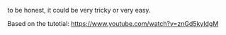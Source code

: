 to be honest, it could be very tricky or very easy.

Based on the tutotial: https://www.youtube.com/watch?v=znGd5kyIdgM
